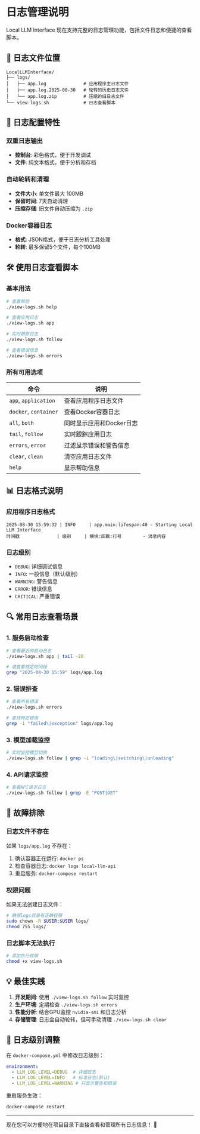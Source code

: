 # 日志管理说明

Local LLM Interface 现在支持完整的日志管理功能，包括文件日志和便捷的查看脚本。

## 📁 日志文件位置

```
LocalLLMInterface/
├── logs/
│   ├── app.log              # 应用程序主日志文件
│   ├── app.log.2025-08-30   # 轮转的历史日志文件
│   └── app.log.zip          # 压缩的旧日志文件
└── view-logs.sh             # 日志查看脚本
```

## 🔧 日志配置特性

### 双重日志输出
- **控制台**: 彩色格式，便于开发调试
- **文件**: 纯文本格式，便于分析和存档

### 自动轮转和清理
- **文件大小**: 单文件最大 100MB
- **保留时间**: 7天自动清理
- **压缩存储**: 旧文件自动压缩为 `.zip`

### Docker容器日志
- **格式**: JSON格式，便于日志分析工具处理
- **轮转**: 最多保留5个文件，每个100MB

## 🛠️ 使用日志查看脚本

### 基本用法
```bash
# 查看帮助
./view-logs.sh help

# 查看应用日志
./view-logs.sh app

# 实时跟踪日志
./view-logs.sh follow

# 查看错误信息
./view-logs.sh errors
```

### 所有可用选项

| 命令 | 说明 |
|------|------|
| `app`, `application` | 查看应用程序日志文件 |
| `docker`, `container` | 查看Docker容器日志 |
| `all`, `both` | 同时显示应用和Docker日志 |
| `tail`, `follow` | 实时跟踪应用日志 |
| `errors`, `error` | 过滤显示错误和警告信息 |
| `clear`, `clean` | 清空应用日志文件 |
| `help` | 显示帮助信息 |

## 📊 日志格式说明

### 应用程序日志格式
```
2025-08-30 15:59:32 | INFO     | app.main:lifespan:40 - Starting Local LLM Interface
时间戳              | 级别     | 模块:函数:行号        - 消息内容
```

### 日志级别
- `DEBUG`: 详细调试信息
- `INFO`: 一般信息（默认级别）  
- `WARNING`: 警告信息
- `ERROR`: 错误信息
- `CRITICAL`: 严重错误

## 🔍 常用日志查看场景

### 1. 服务启动检查
```bash
# 查看最近的启动日志
./view-logs.sh app | tail -20

# 或查看特定时间段
grep "2025-08-30 15:59" logs/app.log
```

### 2. 错误排查
```bash
# 查看所有错误
./view-logs.sh errors

# 查找特定错误
grep -i "failed\|exception" logs/app.log
```

### 3. 模型加载监控
```bash
# 实时监控模型切换
./view-logs.sh follow | grep -i "loading\|switching\|unloading"
```

### 4. API请求监控
```bash
# 查看API请求日志
./view-logs.sh follow | grep -E "POST|GET"
```

## 🚨 故障排除

### 日志文件不存在
如果 `logs/app.log` 不存在：
1. 确认容器正在运行: `docker ps`
2. 检查容器日志: `docker logs local-llm-api`  
3. 重启服务: `docker-compose restart`

### 权限问题
如果无法创建日志文件：
```bash
# 确保logs目录有正确权限
sudo chown -R $USER:$USER logs/
chmod 755 logs/
```

### 日志脚本无法执行
```bash
# 添加执行权限
chmod +x view-logs.sh
```

## 💡 最佳实践

1. **开发期间**: 使用 `./view-logs.sh follow` 实时监控
2. **生产环境**: 定期检查 `./view-logs.sh errors`
3. **性能分析**: 结合GPU监控 `nvidia-smi` 和日志分析
4. **存储管理**: 日志会自动轮转，但可手动清理 `./view-logs.sh clear`

## 🔧 日志级别调整

在 `docker-compose.yml` 中修改日志级别：

```yaml
environment:
  - LLM_LOG_LEVEL=DEBUG  # 详细日志
  - LLM_LOG_LEVEL=INFO   # 标准日志(默认)
  - LLM_LOG_LEVEL=WARNING # 只显示警告和错误
```

重启服务生效：
```bash
docker-compose restart
```

---

现在您可以方便地在项目目录下直接查看和管理所有日志信息！ 🎉